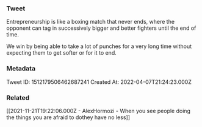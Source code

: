 ### Tweet
Entrepreneurship is like a boxing match that never ends, where the opponent can tag in successively bigger and better fighters until the end of time.

We win by being able to take a lot of punches for a very long time without expecting them to get softer or for it to end.

### Metadata
Tweet ID: 1512179506462687241
Created At: 2022-04-07T21:24:23.000Z

### Related
[[2021-11-21T19:22:06.000Z - AlexHormozi - When you see people doing the things you are afraid to dothey have no less]]

